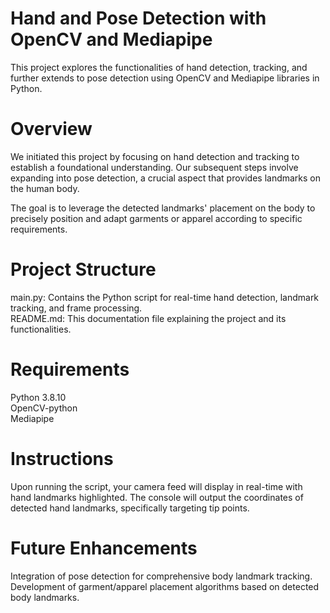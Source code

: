 
<h1 style:"font-size:200px">Hand and Pose Detection with OpenCV and Mediapipe </h1>
This project explores the functionalities of hand detection, tracking, and further extends to pose detection using OpenCV and Mediapipe libraries in Python.

<h1 style:"font-size:200px">Overview </h1>
We initiated this project by focusing on hand detection and tracking to establish a foundational understanding. Our subsequent steps involve expanding into pose detection, a crucial aspect that provides landmarks on the human body.

The goal is to leverage the detected landmarks' placement on the body to precisely position and adapt garments or apparel according to specific requirements.

<h1 style:"font-size:200px">Project Structure </h1>
main.py: Contains the Python script for real-time hand detection, landmark tracking, and frame processing.
<br>
README.md: This documentation file explaining the project and its functionalities.
<h1 style:"font-size:200px">Requirements </h1>

Python 3.8.10<br>
OpenCV-python<br>
Mediapipe<br>

<h1 style:"font-size:200px">Instructions </h1>

Upon running the script, your camera feed will display in real-time with hand landmarks highlighted.
The console will output the coordinates of detected hand landmarks, specifically targeting tip points.

<h1 style:"font-size:200px">Future Enhancements </h1>
Integration of pose detection for comprehensive body landmark tracking.<br>
Development of garment/apparel placement algorithms based on detected body landmarks.

